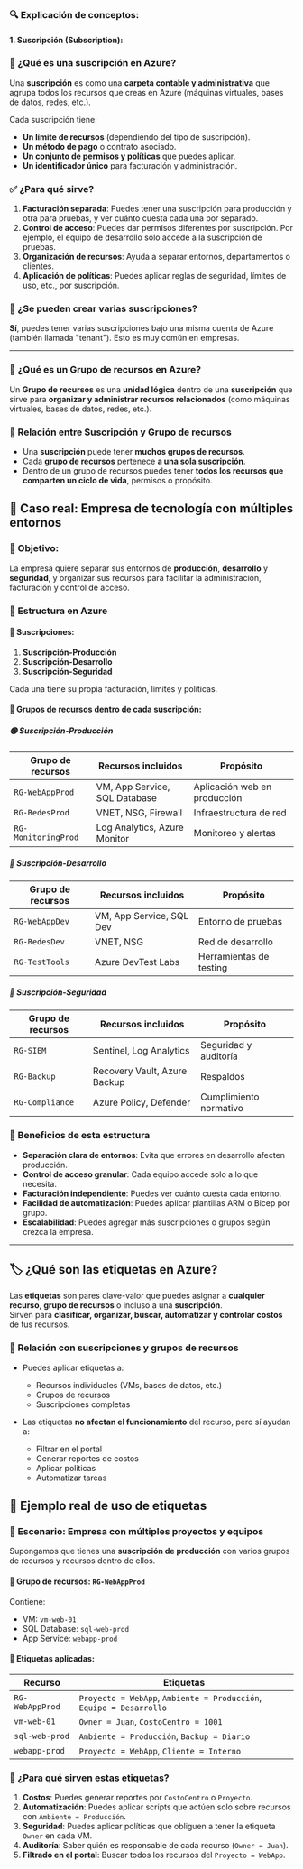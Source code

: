 ### 🔍 Explicación de conceptos:

#### 1. **Suscripción (Subscription):**
### 🧩 ¿Qué es una suscripción en Azure?

Una **suscripción** es como una **carpeta contable y administrativa** que agrupa todos los recursos que creas en Azure (máquinas virtuales, bases de datos, redes, etc.). 

Cada suscripción tiene:
- **Un límite de recursos** (dependiendo del tipo de suscripción).
- **Un método de pago** o contrato asociado.
- **Un conjunto de permisos y políticas** que puedes aplicar.
- **Un identificador único** para facturación y administración.
 
### ✅ ¿Para qué sirve?

1. **Facturación separada**: Puedes tener una suscripción para producción y otra para pruebas, y ver cuánto cuesta cada una por separado.
2. **Control de acceso**: Puedes dar permisos diferentes por suscripción. Por ejemplo, el equipo de desarrollo solo accede a la suscripción de pruebas.
3. **Organización de recursos**: Ayuda a separar entornos, departamentos o clientes.
4. **Aplicación de políticas**: Puedes aplicar reglas de seguridad, límites de uso, etc., por suscripción.

 

### 🔄 ¿Se pueden crear varias suscripciones?

**Sí**, puedes tener varias suscripciones bajo una misma cuenta de Azure (también llamada "tenant"). Esto es muy común en empresas.


---
### 🧩 ¿Qué es un Grupo de recursos en Azure?

Un **Grupo de recursos** es una **unidad lógica** dentro de una **suscripción** que sirve para **organizar y administrar recursos relacionados** (como máquinas virtuales, bases de datos, redes, etc.).

 

### 🧬 Relación entre Suscripción y Grupo de recursos

- Una **suscripción** puede tener **muchos grupos de recursos**.
- Cada **grupo de recursos** pertenece **a una sola suscripción**.
- Dentro de un grupo de recursos puedes tener **todos los recursos que comparten un ciclo de vida**, permisos o propósito.

## 🏢 Caso real: Empresa de tecnología con múltiples entornos

### 🎯 Objetivo:
La empresa quiere separar sus entornos de **producción**, **desarrollo** y **seguridad**, y organizar sus recursos para facilitar la administración, facturación y control de acceso.

 

### 🔹 Estructura en Azure

#### 🔸 Suscripciones:
1. **Suscripción-Producción**
2. **Suscripción-Desarrollo**
3. **Suscripción-Seguridad**

Cada una tiene su propia facturación, límites y políticas.

 

#### 🔸 Grupos de recursos dentro de cada suscripción:

##### 🟢 Suscripción-Producción
| Grupo de recursos | Recursos incluidos | Propósito |
|-------------------|--------------------|-----------|
| `RG-WebAppProd` | VM, App Service, SQL Database | Aplicación web en producción |
| `RG-RedesProd` | VNET, NSG, Firewall | Infraestructura de red |
| `RG-MonitoringProd` | Log Analytics, Azure Monitor | Monitoreo y alertas |

##### 🔵 Suscripción-Desarrollo
| Grupo de recursos | Recursos incluidos | Propósito |
|-------------------|--------------------|-----------|
| `RG-WebAppDev` | VM, App Service, SQL Dev | Entorno de pruebas |
| `RG-RedesDev` | VNET, NSG | Red de desarrollo |
| `RG-TestTools` | Azure DevTest Labs | Herramientas de testing |

##### 🔴 Suscripción-Seguridad
| Grupo de recursos | Recursos incluidos | Propósito |
|-------------------|--------------------|-----------|
| `RG-SIEM` | Sentinel, Log Analytics | Seguridad y auditoría |
| `RG-Backup` | Recovery Vault, Azure Backup | Respaldos |
| `RG-Compliance` | Azure Policy, Defender | Cumplimiento normativo |

 

### 🧠 Beneficios de esta estructura

- **Separación clara de entornos**: Evita que errores en desarrollo afecten producción.
- **Control de acceso granular**: Cada equipo accede solo a lo que necesita.
- **Facturación independiente**: Puedes ver cuánto cuesta cada entorno.
- **Facilidad de automatización**: Puedes aplicar plantillas ARM o Bicep por grupo.
- **Escalabilidad**: Puedes agregar más suscripciones o grupos según crezca la empresa.
 
---

## 🏷️ ¿Qué son las etiquetas en Azure?

Las **etiquetas** son pares clave-valor que puedes asignar a **cualquier recurso**, **grupo de recursos** o incluso a una **suscripción**.  
Sirven para **clasificar, organizar, buscar, automatizar y controlar costos** de tus recursos.

 

### 🔗 Relación con suscripciones y grupos de recursos

- Puedes aplicar etiquetas a:
  - Recursos individuales (VMs, bases de datos, etc.)
  - Grupos de recursos
  - Suscripciones completas

- Las etiquetas **no afectan el funcionamiento** del recurso, pero sí ayudan a:
  - Filtrar en el portal
  - Generar reportes de costos
  - Aplicar políticas
  - Automatizar tareas

 

## 📌 Ejemplo real de uso de etiquetas

### 🎯 Escenario: Empresa con múltiples proyectos y equipos

Supongamos que tienes una **suscripción de producción** con varios grupos de recursos y recursos dentro de ellos.

#### 🔸 Grupo de recursos: `RG-WebAppProd`
Contiene:
- VM: `vm-web-01`
- SQL Database: `sql-web-prod`
- App Service: `webapp-prod`

#### 🔸 Etiquetas aplicadas:

| Recurso | Etiquetas |
|--------|-----------|
| `RG-WebAppProd` | `Proyecto = WebApp`, `Ambiente = Producción`, `Equipo = Desarrollo` |
| `vm-web-01` | `Owner = Juan`, `CostoCentro = 1001` |
| `sql-web-prod` | `Ambiente = Producción`, `Backup = Diario` |
| `webapp-prod` | `Proyecto = WebApp`, `Cliente = Interno` |

 

### 🧠 ¿Para qué sirven estas etiquetas?

1. **Costos**: Puedes generar reportes por `CostoCentro` o `Proyecto`.
2. **Automatización**: Puedes aplicar scripts que actúen solo sobre recursos con `Ambiente = Producción`.
3. **Seguridad**: Puedes aplicar políticas que obliguen a tener la etiqueta `Owner` en cada VM.
4. **Auditoría**: Saber quién es responsable de cada recurso (`Owner = Juan`).
5. **Filtrado en el portal**: Buscar todos los recursos del `Proyecto = WebApp`.
